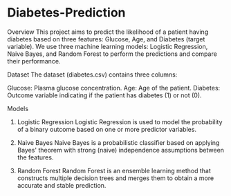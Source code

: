 # Diabetes-Prediction


Overview
This project aims to predict the likelihood of a patient having diabetes based on three features: Glucose, Age, and Diabetes (target variable). We use three machine learning models: Logistic Regression, Naive Bayes, and Random Forest to perform the predictions and compare their performance.

Dataset
The dataset (diabetes.csv) contains three columns:

Glucose: Plasma glucose concentration.
Age: Age of the patient.
Diabetes: Outcome variable indicating if the patient has diabetes (1) or not (0).

Models
1. Logistic Regression
Logistic Regression is used to model the probability of a binary outcome based on one or more predictor variables.

2. Naive Bayes
Naive Bayes is a probabilistic classifier based on applying Bayes' theorem with strong (naive) independence assumptions between the features.

3. Random Forest
Random Forest is an ensemble learning method that constructs multiple decision trees and merges them to obtain a more accurate and stable prediction.
